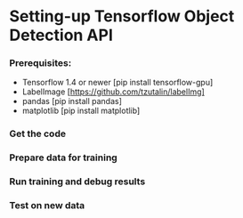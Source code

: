# Setting-up Tensorflow Object Detection API	

### Prerequisites:

* Tensorflow 1.4 or newer  [pip install tensorflow-gpu]
* LabelImage  [https://github.com/tzutalin/labelImg]
* pandas [pip install pandas]
* matplotlib [pip install matplotlib]

### Get the code



### Prepare data for training



### Run training and debug results



### Test on new data









